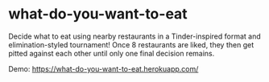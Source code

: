# what-do-you-want-to-eat
Decide what to eat using nearby restaurants in a Tinder-inspired format and elimination-styled tournament!
Once 8 restaurants are liked, they then get pitted against each other until only one final decision remains.

Demo: https://what-do-you-want-to-eat.herokuapp.com/
